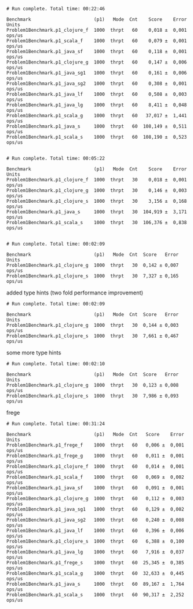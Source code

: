     # Run complete. Total time: 00:22:46

    Benchmark                       (p1)   Mode  Cnt    Score    Error   Units
    Problem1Benchmark.p1_clojure_f  1000  thrpt   60    0,018 ±  0,001  ops/us
    Problem1Benchmark.p1_scala_f    1000  thrpt   60    0,079 ±  0,001  ops/us
    Problem1Benchmark.p1_java_sf    1000  thrpt   60    0,118 ±  0,001  ops/us
    Problem1Benchmark.p1_clojure_g  1000  thrpt   60    0,147 ±  0,006  ops/us
    Problem1Benchmark.p1_java_sg1   1000  thrpt   60    0,161 ±  0,006  ops/us
    Problem1Benchmark.p1_java_sg2   1000  thrpt   60    0,308 ±  0,001  ops/us
    Problem1Benchmark.p1_java_lf    1000  thrpt   60    0,508 ±  0,003  ops/us
    Problem1Benchmark.p1_java_lg    1000  thrpt   60    8,411 ±  0,048  ops/us
    Problem1Benchmark.p1_scala_g    1000  thrpt   60   37,017 ±  1,441  ops/us
    Problem1Benchmark.p1_java_s     1000  thrpt   60  108,149 ±  0,511  ops/us
    Problem1Benchmark.p1_scala_s    1000  thrpt   60  108,190 ±  0,523  ops/us


    # Run complete. Total time: 00:05:22

    Benchmark                       (p1)   Mode  Cnt    Score    Error   Units
    Problem1Benchmark.p1_clojure_f  1000  thrpt   30    0,018 ±  0,001  ops/us
    Problem1Benchmark.p1_clojure_g  1000  thrpt   30    0,146 ±  0,003  ops/us
    Problem1Benchmark.p1_clojure_s  1000  thrpt   30    3,156 ±  0,168  ops/us
    Problem1Benchmark.p1_java_s     1000  thrpt   30  104,919 ±  3,171  ops/us
    Problem1Benchmark.p1_scala_s    1000  thrpt   30  106,376 ±  0,838  ops/us


    # Run complete. Total time: 00:02:09

    Benchmark                       (p1)   Mode  Cnt  Score   Error   Units
    Problem1Benchmark.p1_clojure_g  1000  thrpt   30  0,142 ± 0,007  ops/us
    Problem1Benchmark.p1_clojure_s  1000  thrpt   30  7,327 ± 0,165  ops/us

added type hints (two fold performance improvement)


    # Run complete. Total time: 00:02:09

    Benchmark                       (p1)   Mode  Cnt  Score   Error   Units
    Problem1Benchmark.p1_clojure_g  1000  thrpt   30  0,144 ± 0,003  ops/us
    Problem1Benchmark.p1_clojure_s  1000  thrpt   30  7,661 ± 0,467  ops/us


some more type hints

    # Run complete. Total time: 00:02:10

    Benchmark                       (p1)   Mode  Cnt  Score   Error   Units
    Problem1Benchmark.p1_clojure_g  1000  thrpt   30  0,123 ± 0,008  ops/us
    Problem1Benchmark.p1_clojure_s  1000  thrpt   30  7,986 ± 0,093  ops/us


frege

    # Run complete. Total time: 00:31:24

    Benchmark                       (p1)   Mode  Cnt   Score    Error   Units
    Problem1Benchmark.p1_frege_f    1000  thrpt   60   0,006 ±  0,001  ops/us
    Problem1Benchmark.p1_frege_g    1000  thrpt   60   0,011 ±  0,001  ops/us
    Problem1Benchmark.p1_clojure_f  1000  thrpt   60   0,014 ±  0,001  ops/us
    Problem1Benchmark.p1_scala_f    1000  thrpt   60   0,069 ±  0,002  ops/us
    Problem1Benchmark.p1_java_sf    1000  thrpt   60   0,091 ±  0,001  ops/us
    Problem1Benchmark.p1_clojure_g  1000  thrpt   60   0,112 ±  0,003  ops/us
    Problem1Benchmark.p1_java_sg1   1000  thrpt   60   0,129 ±  0,002  ops/us
    Problem1Benchmark.p1_java_sg2   1000  thrpt   60   0,240 ±  0,008  ops/us
    Problem1Benchmark.p1_java_lf    1000  thrpt   60   0,396 ±  0,006  ops/us
    Problem1Benchmark.p1_clojure_s  1000  thrpt   60   6,388 ±  0,100  ops/us
    Problem1Benchmark.p1_java_lg    1000  thrpt   60   7,916 ±  0,037  ops/us
    Problem1Benchmark.p1_frege_s    1000  thrpt   60  25,345 ±  0,385  ops/us
    Problem1Benchmark.p1_scala_g    1000  thrpt   60  32,633 ±  0,445  ops/us
    Problem1Benchmark.p1_java_s     1000  thrpt   60  89,167 ±  1,764  ops/us
    Problem1Benchmark.p1_scala_s    1000  thrpt   60  90,317 ±  2,252  ops/us